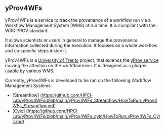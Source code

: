 ## yProv4WFs
yProv4WFs is a service to track the provenance of a workflow run via a Workflow Management System (WMS) at run time. It is compliant with the W3C PROV standard.

It allows scientists or users in general to manage the provenance information collected during the execution. It focuses on a whole workflow and on specific steps inside it.

yProv4WFs is a [University of Trento](https://www.unitn.it) project, that extends the [yProv service](https://github.com/HPCI-Lab/yProv) moving the attention on the workflow level. It is designed as a plug-in usable by various WMS.

Currently, yProv4WFs is developed to be run on the following Workflow Management Systems:
-  [Streamflow] (https://github.com/HPCI-Lab/yProv4WFs/blob/main/yProv4WFs_Streamflow/HowToRun_yProv4WFs_Streamflow.md)
-  [Cylc] (https://github.com/HPCI-Lab/yProv4WFs/blob/main/yProv4WFs_cylc/HowToRun_yProv4WFs_Cylc.md)
<!---
-  ecFlow (
-->



